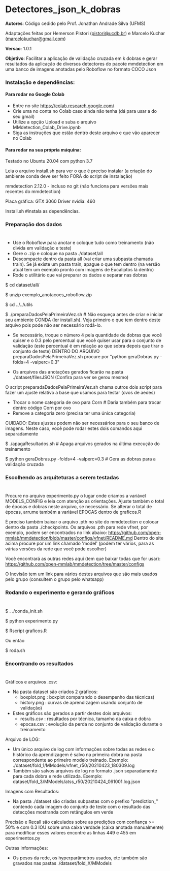 # Detectores_json_k_dobras
__Autores__: Código cedido pelo Prof. Jonathan Andrade Silva (UFMS) 

Adaptações feitas por Hemerson Pistori (pistori@ucdb.br) e Marcelo Kuchar (marcelokuchar@gmail.com)

__Versao__: 1.0.1 

__Objetivo__: Facilitar a aplicação de validação cruzada em k dobras e gerar resultados da aplicação 
de diversos detectores do pacote mmdetection em uma banco de imagens anotadas pelo Roboflow no formato COCO Json


### Instalação e dependências:

#### Para rodar no Google Colab 

- Entre no site https://colab.research.google.com/
- Crie uma no conta no Colab caso ainda não tenha (dá para usar a do seu gmail)
- Utilize a opção Upload e suba o arquivo MMdetection_Colab_Drive.ipynb
- Siga as instruções que estão dentro deste arquivo e que vão aparecer no Colab


#### Para rodar na sua própria máquina:

Testado no Ubuntu 20.04 com python 3.7

Leia o arquivo install.sh para ver o que é preciso instalar
(a criação do ambiente conda deve ser feito FORA do script de instalação) 

mmdetection 2.12.0 - incluso no git 
(não funciona para versões mais recentes do mmdetection)

Placa gráfica: GTX 3060
Driver nvidia: 460

Install.sh #instala as dependências.



### Preparação dos dados
# 
- Use o Roboflow para anotar e coloque tudo como treinamento (não divida em validação e teste)
- Gere o .zip e coloque na pasta ./dataset/all 
- Descompacte dentro da pasta all (vai criar uma subpasta chamada train). Se já existe um pasta train, apague o que tem dentro (na versão atual tem um exemplo pronto com imagens de Eucaliptos lá dentro)
- Rode o utilitário que vai preparar os dados e separar nas dobras 

$ cd dataset/all/  

$ unzip exemplo_anotacoes_roboflow.zip

$ cd ../../utils

$ ./preparaDadosPelaPrimeiraVez.sh # Não esqueça antes de criar e iniciar seu ambiente CONDA (ler install.sh). Veja primeiro o que tem dentro deste arquivo pois pode não ser necessário rodá-lo.

- Se necessário, troque o número 4 pela quantidade de dobras que você quiser
  e o 0.3 pelo percentual que você quiser usar para o conjunto de validação
  (este percentual é em relação ao que sobra depois que tirar o conjunto de teste)
  DENTRO DO ARQUIVO preparaDadosPelaPrimeiraVez.sh 
  procure por "python geraDobras.py -folds=4 -valperc=0.3"

- Os arquivos das anotações gerados ficarão na pasta ./dataset/filesJSON
  (Confira para ver se gerou mesmo)

O script preparadaDadosPelaPrimeiraVez.sh chama outros dois script para
fazer um ajuste relativo a base que usamos para testar (ovos de aedes)
- Trocar o nome categoria de ovo para Corn # Daria também para trocar
                                             dentro código Corn por ovo
- Remove a categoria zero (precisa ter uma única categoria)

CUIDADO: Estes ajustes podem não ser necessários para o seu banco de imagens. 
Neste caso, você pode rodar estes dois comandos aqui separadamente

$ ./apagaResultados.sh  # Apaga arquivos gerados na última execução do treinamento

$ python geraDobras.py -folds=4 -valperc=0.3  # Gera as dobras para a validação cruzada 


### Escolhendo as arquiteturas a serem testadas
# 
Procure no arquivo experimento.py o lugar onde criamos a variável 
MODELS_CONFIG e leia com atenção as orientações. Ajuste também o total
de épocas e dobras neste arquivo, se necessário. Se alterar o total
de épocas, arrume também a variável EPOCAS dentro de graficos.R

É preciso também baixar o arquivo .pth no site do mmdetection e colocar dentro da
pasta ./checkpoints. Os arquivos .pth para rede vfnet, por exemplo, podem ser
encontrados no link abaixo:
https://github.com/open-mmlab/mmdetection/blob/master/configs/vfnet/README.md
Dentro do site acima procure por um link chamado 'model' (podem ter vários, para as várias versões da rede que você pode escolher)

Você encontrará as outras redes aqui (tem que baixar todas que for usar):
https://github.com/open-mmlab/mmdetection/tree/master/configs

O Inovisão tem um link para vários destes arquivos que são mais usados pelo grupo (consultem o grupo pelo whatsapp)


### Rodando o experimento e gerando gráficos
# 

$ . ./conda_init.sh

$ python experimento.py

$ Rscript graficos.R

Ou então

$ roda.sh

### Encontrando os resultados
# 

Gráficos e arquivos .csv:
- Na pasta dataset são criados 2 gráficos:
  - boxplot.png : boxplot comparando o desempenho das técnicas)
  - history.png : curvas de aprendizagem usando conjunto de validação)
- Estes gráficos são gerados a partir destes dois arquivos:
  - results.csv : resultados por técnica, tamanho da caixa e dobra
  - epocas.csv : evolução da perda no conjunto de validação durante o treinamento

Arquivo de LOG:
- Um único arquivo de log com informações sobre todas as redes e o
  histórico da aprendizagem é salvo na primeira dobra na pasta
  correspondente ao primeiro modelo treinado. Exemplo:
  ./dataset/fold_1/MModels/vfnet_r50/20210423_180309.log
- Também são salvos arquivos de log no formato .json  separadamente
  para cada dobra e rede utilizada. Exemplo:
  dataset/fold_3/MModels/atss_r50/20210424_061001.log.json
 
  
Imagens com Resultados:
- Na pasta ./dataset são criadas subpastas com o prefixo
  "prediction_" contendo cada imagem do conjunto de teste com o
  resultado das detecções mostranda com retângulos em verde

Precisão e Recall são calculados sobre as predições com confiança >= 50% e com 0.3 IOU sobre uma caixa verdade (caixa anotada manualmente) para modificar esses valores encontre as linhas 449 e 455 em experimentos.py


Outras informações:
- Os pesos da rede, os hyperparâmetros usados, etc também são gravados nas pastas 
  ./dataset/fold_X/MModels

